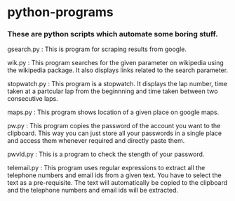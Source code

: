# python-programs

### These are python scripts which automate some boring stuff.

gsearch.py : This is program for scraping results from google.

wik.py : This program searches for the given parameter on wikipedia using the wikipedia package. It also displays links                  related to the search parameter.

stopwatch.py : This program is a stopwatch. It displays the lap number, time taken at a partcular lap from the beginnning and                  time taken between two consecutive laps.

maps.py : This program shows location of a given place on google maps.

pw.py : This program copies the password of the account you want to the clipboard. This way you can just store all your                 passwords in a single place and access them whenever required and directly paste them.

pwvld.py : This is a program to check the stength of your password.

telemail.py : This program uses regular expressions to extract all the telephone numbers and email ids from a given text. You                 have to select the text as a pre-requisite. The text will automatically be copied to the clipboard and the                     telephone numbers and email ids will be extracted. 
